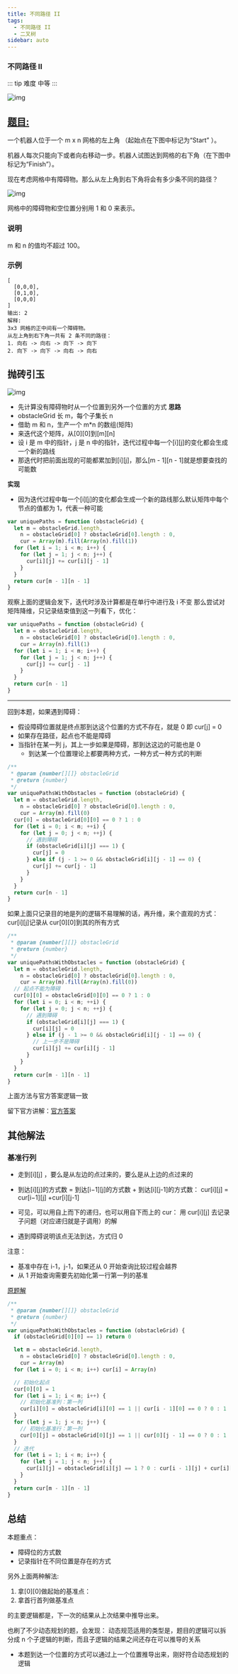 ```yaml
---
title: 不同路径 II
tags:
  - 不同路径 II
  - 二叉树
sidebar: auto
---
```


### 不同路径 II

::: tip 难度
中等
:::

![img](http://qiniu.gaowenju.com/leecode/banner/20200706.jpg)

## [题目:](https://leetcode-cn.com/problems/unique-paths-ii/)

一个机器人位于一个 m x n 网格的左上角 （起始点在下图中标记为“Start” ）。

机器人每次只能向下或者向右移动一步。机器人试图达到网格的右下角（在下图中标记为“Finish”）。

现在考虑网格中有障碍物。那么从左上角到右下角将会有多少条不同的路径？

![img](http://qiniu.gaowenju.com/leecode/20200706-q.png)

网格中的障碍物和空位置分别用 1 和 0 来表示。

### 说明

m 和 n 的值均不超过 100。

### 示例

```
[
  [0,0,0],
  [0,1,0],
  [0,0,0]
]
输出: 2
解释:
3x3 网格的正中间有一个障碍物。
从左上角到右下角一共有 2 条不同的路径：
1. 向右 -> 向右 -> 向下 -> 向下
2. 向下 -> 向下 -> 向右 -> 向右
```

## 抛砖引玉

![img](http://qiniu.gaowenju.com/leecode/20200706.png)

- 先计算没有障碍物时从一个位置到另外一个位置的方式
  **思路**
- obstacleGrid 长 m，每个子集长 n
- 借助 m 和 n，生产一个 m\*n 的数组(矩阵)
- 来迭代这个矩阵，从[0][0]到[m][n]
- 设 i 是 m 中的指针，j 是 n 中的指针，迭代过程中每一个[i][j]的变化都会生成一个新的路线
- 那迭代时把前面出现的可能都累加到[i][j]，那么[m - 1][n - 1]就是想要查找的可能数

**实现**

- 因为迭代过程中每一个[i][j]的变化都会生成一个新的路线那么默认矩阵中每个节点的值都为 1，代表一种可能

```javascript
var uniquePaths = function (obstacleGrid) {
  let m = obstacleGrid.length,
    n = obstacleGrid[0] ? obstacleGrid[0].length : 0,
    cur = Array(m).fill(Array(n).fill(1))
  for (let i = 1; i < m; i++) {
    for (let j = 1; j < n; j++) {
      cur[i][j] += cur[i][j - 1]
    }
  }
  return cur[m - 1][n - 1]
}
```

观察上面的逻辑会发下，迭代时涉及计算都是在单行中进行及 i 不变
那么尝试对矩阵降维，只记录结束值到这一列看下，优化：

```javascript
var uniquePaths = function (obstacleGrid) {
  let m = obstacleGrid.length,
    n = obstacleGrid[0] ? obstacleGrid[0].length : 0,
    cur = Array(n).fill(1)
  for (let i = 1; i < m; i++) {
    for (let j = 1; j < n; j++) {
      cur[j] += cur[j - 1]
    }
  }
  return cur[n - 1]
}
```

---

回到本题，如果遇到障碍：

- 假设障碍位置就是终点那到达这个位置的方式不存在，就是 0 即 cur[j] = 0
- 如果存在路径，起点也不能是障碍
- 当指针在某一列 j，其上一步如果是障碍，那到达这边的可能也是 0
  - 到达某一个位置理论上都要两种方式，一种方式一种方式的判断

```javascript
/**
 * @param {number[][]} obstacleGrid
 * @return {number}
 */
var uniquePathsWithObstacles = function (obstacleGrid) {
  let m = obstacleGrid.length,
    n = obstacleGrid[0] ? obstacleGrid[0].length : 0,
    cur = Array(m).fill(0)
  cur[0] = obstacleGrid[0][0] == 0 ? 1 : 0
  for (let i = 0; i < m; ++i) {
    for (let j = 0; j < n; ++j) {
      // 遇到障碍
      if (obstacleGrid[i][j] === 1) {
        cur[j] = 0
      } else if (j - 1 >= 0 && obstacleGrid[i][j - 1] == 0) {
        cur[j] += cur[j - 1]
      }
    }
  }
  return cur[n - 1]
}
```

如果上面只记录目的地是列的逻辑不易理解的话，再升维，来个直观的方式：
cur[i][j]记录从 cur[0][0]到其的所有方式

```javascript
/**
 * @param {number[][]} obstacleGrid
 * @return {number}
 */
var uniquePathsWithObstacles = function (obstacleGrid) {
  let m = obstacleGrid.length,
    n = obstacleGrid[0] ? obstacleGrid[0].length : 0,
    cur = Array(m).fill(Array(n).fill(0))
  // 起点不能为障碍
  cur[0][0] = obstacleGrid[0][0] == 0 ? 1 : 0
  for (let i = 0; i < m; ++i) {
    for (let j = 0; j < n; ++j) {
      // 遇到障碍
      if (obstacleGrid[i][j] === 1) {
        cur[i][j] = 0
      } else if (j - 1 >= 0 && obstacleGrid[i][j - 1] == 0) {
        // 上一步不是障碍
        cur[i][j] += cur[i][j - 1]
      }
    }
  }
  return cur[m - 1][n - 1]
}
```

上面方法与官方答案逻辑一致

留下官方讲解：[官方答案](https://leetcode-cn.com/problems/unique-paths-ii/solution/)

## 其他解法

### 基准行列

- 走到[i][j] ，要么是从左边的点过来的，要么是从上边的点过来的
- 到达[i][j]的方式数 = 到达[i−1][j]的方式数 + 到达[i][j-1]的方式数：
  cur[i][j] = cur[i−1][j] +cur[i][j-1]
- 可见，可以用自上而下的递归，也可以用自下而上的 cur：
  用 cur[i][j] 去记录子问题（对应递归就是子调用）的解

- 遇到障碍说明该点无法到达，方式归 0

注意：

- 基准中存在 i-1，j-1，如果还从 0 开始查询比较过程会越界
- 从 1 开始查询需要先初始化第一行第一列的基准

[原题解](https://leetcode-cn.com/problems/unique-paths-ii/solution/shou-hua-tu-jie-dp-si-lu-by-hyj8/)

```javascript
/**
 * @param {number[][]} obstacleGrid
 * @return {number}
 */
var uniquePathsWithObstacles = function (obstacleGrid) {
  if (obstacleGrid[0][0] == 1) return 0

  let m = obstacleGrid.length,
    n = obstacleGrid[0] ? obstacleGrid[0].length : 0,
    cur = Array(m)
  for (let i = 0; i < m; i++) cur[i] = Array(n)

  // 初始化起点
  cur[0][0] = 1
  for (let i = 1; i < m; i++) {
    // 初始化基准列：第一列
    cur[i][0] = obstacleGrid[i][0] == 1 || cur[i - 1][0] == 0 ? 0 : 1
  }
  for (let j = 1; j < n; j++) {
    // 初始化基准行：第一列
    cur[0][j] = obstacleGrid[0][j] == 1 || cur[0][j - 1] == 0 ? 0 : 1
  }
  // 迭代
  for (let i = 1; i < m; i++) {
    for (let j = 1; j < n; j++) {
      cur[i][j] = obstacleGrid[i][j] == 1 ? 0 : cur[i - 1][j] + cur[i][j - 1]
    }
  }
  return cur[m - 1][n - 1]
}
```

## 总结

本题重点：

- 障碍位的方式数
- 记录指针在不同位置是存在的方式

另外上面两种解法:

1. 拿[0][0]做起始的基准点：
2. 拿首行首列做基准点

的主要逻辑都是，下一次的结果从上次结果中推导出来。

也刷了不少动态规划的题，会发现：
动态规范适用的类型是，题目的逻辑可以拆分成 n 个子逻辑的判断，而且子逻辑的结果之间还存在可以推导的关系

- 本题到达一个位置的方式可以通过上一个位置推导出来，刚好符合动态规划的逻辑
